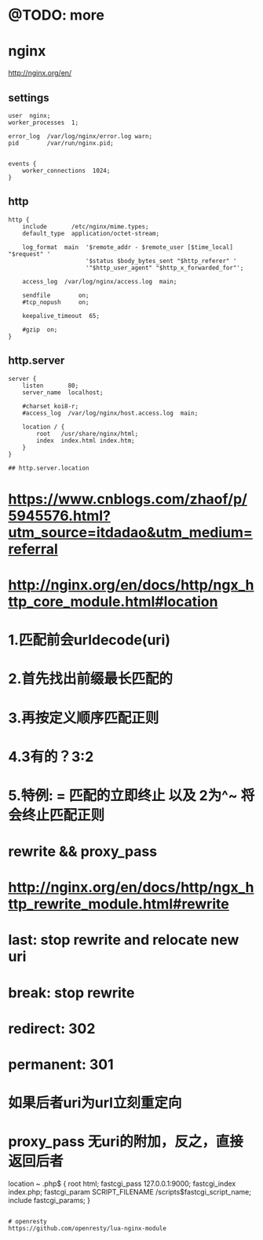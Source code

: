 # @TODO: more

# nginx
http://nginx.org/en/

## settings
```
user  nginx;
worker_processes  1;

error_log  /var/log/nginx/error.log warn;
pid        /var/run/nginx.pid;


events {
    worker_connections  1024;
}
```

## http
```
http {
    include       /etc/nginx/mime.types;
    default_type  application/octet-stream;

    log_format  main  '$remote_addr - $remote_user [$time_local] "$request" '
                      '$status $body_bytes_sent "$http_referer" '
                      '"$http_user_agent" "$http_x_forwarded_for"';

    access_log  /var/log/nginx/access.log  main;

    sendfile        on;
    #tcp_nopush     on;

    keepalive_timeout  65;

    #gzip  on;
}
```

## http.server
```
server {
    listen       80;
    server_name  localhost;

    #charset koi8-r;
    #access_log  /var/log/nginx/host.access.log  main;

    location / {
        root   /usr/share/nginx/html;
        index  index.html index.htm;
    }
}

## http.server.location
```
# https://www.cnblogs.com/zhaof/p/5945576.html?utm_source=itdadao&utm_medium=referral
# http://nginx.org/en/docs/http/ngx_http_core_module.html#location
# 1.匹配前会urldecode(uri)
# 2.首先找出前缀最长匹配的
# 3.再按定义顺序匹配正则
# 4.3有的？3:2
# 5.特例: = 匹配的立即终止 以及 2为^~ 将会终止匹配正则

# rewrite && proxy_pass
# http://nginx.org/en/docs/http/ngx_http_rewrite_module.html#rewrite
# last: stop rewrite and relocate new uri
# break: stop rewrite
# redirect: 302
# permanent: 301
# 如果后者uri为url立刻重定向

# proxy_pass 无uri的附加，反之，直接返回后者
location ~ \.php$ {
    root           html;
    fastcgi_pass   127.0.0.1:9000;
    fastcgi_index  index.php;
    fastcgi_param  SCRIPT_FILENAME  /scripts$fastcgi_script_name;
    include        fastcgi_params;
}
```

# openresty
https://github.com/openresty/lua-nginx-module

